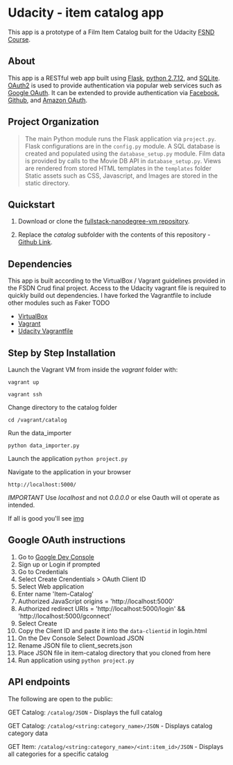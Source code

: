 # Udacity - item catalog app
This app is a prototype of a Film Item Catalog built for the Udacity [FSND Course](#).

## About
This app is a RESTful web app built using [Flask](http://flask.pocoo.org/), [python 2.7.12](https://www.python.org/downloads/release/python-2712/), and [SQLite](https://www.sqlite.org/). [OAuth2](https://github.com/joestump/python-oauth2) is used to provide authentication via popular web services such as [Google OAuth](https://developers.google.com/identity/protocols/OAuth2). It can be extended to provide authentication via [Facebook](https://developers.facebook.com/docs/facebook-login/manually-build-a-login-flow/), [Github](https://developer.github.com/apps/building-integrations/setting-up-and-registering-oauth-apps/), and [Amazon OAuth](http://login.amazon.com/).

## Project Organization
> The main Python module runs the Flask application via `project.py`.
> Flask configurations are in the `config.py` module.
> A SQL database is created and populated using the `database_setup.py` module.
> Film data is provided by calls to the Movie DB API in `database_setup.py`.
> Views are rendered from stored HTML templates in the `templates` folder
> Static assets such as CSS, Javascript, and Images are stored in the static directory.


## Quickstart
1. Download or clone the [fullstack-nanodegree-vm repository](https://github.com/udacity/fullstack-nanodegree-vm).

2. Replace the *catalog* subfolder with the contents of this repository - [Github Link](https://github.com/brusznicki/udacity-catalog).

## Dependencies
This app is built according to the VirtualBox / Vagrant guidelines provided in the FSDN Crud final project. Access to the Udacity vagrant file is required to quickly build out dependencies. I have forked the Vagrantfile to include other modules such as Faker TODO
- [VirtualBox](https://www.virtualbox.org/wiki/Downloads)
- [Vagrant](https://www.vagrantup.com/)
- [Udacity Vagrantfile](https://github.com/udacity/fullstack-nanodegree-vm)

## Step by Step Installation

Launch the Vagrant VM from inside the *vagrant* folder with:

`vagrant up`

`vagrant ssh`

Change directory to the catalog folder

`cd /vagrant/catalog`

Run the data_importer

`python data_importer.py`

Launch the application
`python project.py`

Navigate to the application in your browser

`http://localhost:5000/`

*IMPORTANT* Use *localhost* and not *0.0.0.0* or else Oauth will ot operate as intended.

If all is good you'll see
[img](https://i.imgur.com/trSmtqi.png)


## Google OAuth instructions

1. Go to [Google Dev Console](https://console.developers.google.com)
2. Sign up or Login if prompted
3. Go to Credentials
4. Select Create Crendentials > OAuth Client ID
5. Select Web application
6. Enter name 'Item-Catalog'
7. Authorized JavaScript origins = 'http://localhost:5000'
8. Authorized redirect URIs = 'http://localhost:5000/login' && 'http://localhost:5000/gconnect'
9. Select Create
10. Copy the Client ID and paste it into the `data-clientid` in login.html
11. On the Dev Console Select Download JSON
12. Rename JSON file to client_secrets.json
13. Place JSON file in item-catalog directory that you cloned from here
14. Run application using `python project.py`

## API endpoints
The following are open to the public:

GET Catalog: `/catalog/JSON`
    - Displays the full catalog

GET Catalog: `/catalog/<string:category_name>/JSON`
    - Displays catalog category data

GET Item: `/catalog/<string:category_name>/<int:item_id>/JSON`
    - Displays all categories for a specific catalog
